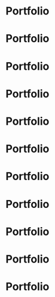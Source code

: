 # Portfolio
# Portfolio
# Portfolio
# Portfolio
# Portfolio
# Portfolio
# Portfolio
# Portfolio
# Portfolio
# Portfolio
# Portfolio
